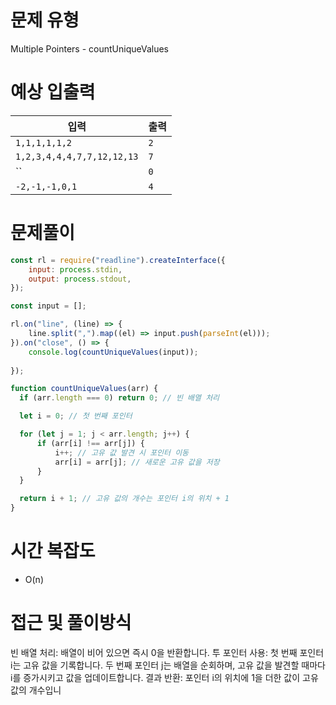 # 문제 유형
Multiple Pointers - countUniqueValues

# 예상 입출력

| 입력 | 출력 |
| --- | --- |
| `1,1,1,1,1,2` | `2` |
| `1,2,3,4,4,4,7,7,12,12,13` | `7` |
| `` | `0` |
| `-2,-1,-1,0,1` | `4` |


# 문제풀이

```js
const rl = require("readline").createInterface({
    input: process.stdin,
    output: process.stdout,
});

const input = [];

rl.on("line", (line) => {
    line.split(",").map((el) => input.push(parseInt(el)));
}).on("close", () => {
    console.log(countUniqueValues(input));
    
});

function countUniqueValues(arr) {
  if (arr.length === 0) return 0; // 빈 배열 처리

  let i = 0; // 첫 번째 포인터

  for (let j = 1; j < arr.length; j++) {
      if (arr[i] !== arr[j]) {
          i++; // 고유 값 발견 시 포인터 이동
          arr[i] = arr[j]; // 새로운 고유 값을 저장
      }
  }

  return i + 1; // 고유 값의 개수는 포인터 i의 위치 + 1
}

```

# 시간 복잡도
- O(n)

# 접근 및 풀이방식
빈 배열 처리: 배열이 비어 있으면 즉시 0을 반환합니다.
투 포인터 사용:
첫 번째 포인터 i는 고유 값을 기록합니다.
두 번째 포인터 j는 배열을 순회하며, 고유 값을 발견할 때마다 i를 증가시키고 값을 업데이트합니다.
결과 반환: 포인터 i의 위치에 1을 더한 값이 고유 값의 개수입니